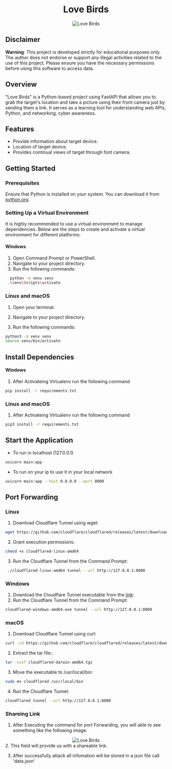 <div align="center">
  <h1>Love Birds</h1>
  <img src="https://github.com/user-attachments/assets/949fcf9c-5b8b-48c1-bbb3-e3d29bfc65a1" alt="Love Birds">
</div>

## Disclaimer

**Warning**: This project is developed strictly for educational purposes only. The author does not endorse or support any illegal activities related to the use of this project. Please ensure you have the necessary permissions before using this software to access data.

## Overview

"Love Birds" is a Python-based project using FastAPI that allows you to grab the target's location and take a picture using their front camera just by sending them a link. It serves as a learning tool for understanding web APIs, Python, and networking, cyber awareness.

## Features
- Provide information about target device.
- Location of target device.
- Provides continual views of target through font camera.

## Getting Started

### Prerequisites

Ensure that Python is installed on your system. You can download it from [python.org](https://www.python.org/downloads/).

### Setting Up a Virtual Environment

It is highly recommended to use a virtual environment to manage dependencies. Below are the steps to create and activate a virtual environment for different platforms:

#### Windows

1. Open Command Prompt or PowerShell.
2. Navigate to your project directory.
3. Run the following commands:

```bash
  python -m venv venv
 .\venv\Scripts\activate
```

### Linux and macOS

1. Open your terminal.

2. Navigate to your project directory.

3. Run the following commands:

```bash
python3 -m venv venv
source venv/bin/activate
```
## Install Dependencies

#### Windows
1. After Activateing Virtualenv run the following command

```bash
pip install -r requirements.txt
```

### Linux and macOS
1. After Activateing Virtualenv run the following command

```bash
pip3 install -r requirements.txt
```

## Start the Application

 - To run in localhost (127.0.0.1)
   
```bash
uvicorn main:app 
```
- To run on your ip to use it in your local network 

```bash
uvicorn main:app --host 0.0.0.0 --port 8000 
```

## Port Forwarding
 
 ### Linux

 1. Download Cloudflare Tunnel using wget:

```bash
wget https://github.com/cloudflare/cloudflared/releases/latest/download/cloudflared-linux-amd64
```
2. Grant execution permissions:

```bash
chmod +x cloudflared-linux-amd64
```
3. Run the Cloudflare Tunnel from the Command Prompt:

```bash
 ./cloudflared-linux-amd64 tunnel --url http://127.0.0.1:8000
```

### Windows

1. Download the Cloudflare Tunnel executable from the [link](https://github.com/cloudflare/cloudflared/releases/latest/download/cloudflared-windows-amd64.exe):
2. Run the Cloudflare Tunnel from the Command Prompt:

```bash
cloudflared-windows-amd64.exe tunnel --url http://127.0.0.1:8000
```

### macOS

 1. Download Cloudflare Tunnel using curl:

```bash
curl -LO https://github.com/cloudflare/cloudflared/releases/latest/download/cloudflared-darwin-amd64.tgz
```
2. Extract the tar file::

```bash
tar -xvzf cloudflared-darwin-amd64.tgz
```
3. Move the executable to /usr/local/bin:
```bash
sudo mv cloudflared /usr/local/bin
```
4. Run the Cloudflare Tunnel:
   
```bash
cloudflared tunnel --url http://127.0.0.1:8000
```
### Shareing Link
1. After Executing the command for port Forwarding, you will able to see something like the following image.

<div align="center">
  <img src="https://github.com/user-attachments/assets/de723818-5f79-45a2-a236-49c88854663c" alt="Love Birds">
</div>
2. This field will provide us with a shareable link.

3. After successfully attack all infomation will be stored in a json file call 'data.json' 
